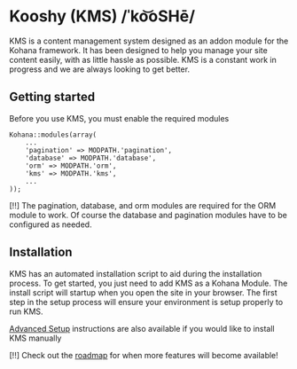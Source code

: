 # Kooshy (KMS) /ˈko͝oSHē/

KMS is a content management system designed as an addon module for the Kohana framework. It has been designed to help
you manage your site content easily, with as little hassle as possible. KMS is a constant work in progress and we are
always looking to get better.

## Getting started

Before you use KMS, you must enable the required modules

	Kohana::modules(array(
		...
		'pagination' => MODPATH.'pagination',
		'database' => MODPATH.'database',
		'orm' => MODPATH.'orm',
		'kms' => MODPATH.'kms',
		...
	));

[!!] The pagination, database, and orm modules are required for the ORM module to work. Of course the database and
pagination modules have to be configured as needed.

## Installation

KMS has an automated installation script to aid during the installation process. To get started, you just need to
add KMS as a Kohana Module. The install script will startup when you open the site in your browser. The first step in
the setup process will ensure your environment is setup properly to run KMS.

[Advanced Setup](advanced) instructions are also available if you would like to install KMS manually

[!!] Check out the [roadmap](http://cognitived.com/kms/roadmap/) for when more features will become available!